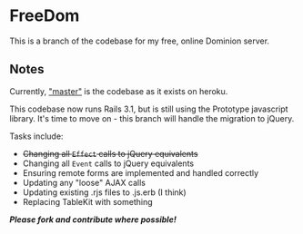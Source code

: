 FreeDom
======

This is a branch of the codebase for my free, online Dominion server.

Notes
-----

Currently, ["master"](https://github.com/asilano/free-dom/) is the codebase as it exists on heroku.

This codebase now runs Rails 3.1, but is still using the Prototype javascript library. It's time to move on - this branch will handle the migration to jQuery.

Tasks include:
* ~~Changing all `Effect` calls to jQuery equivalents~~
* Changing all `Event` calls to jQuery equivalents
* Ensuring remote forms are implemented and handled correctly
* Updating any "loose" AJAX calls
* Updating existing .rjs files to .js.erb (I think)
* Replacing TableKit with something

_**Please fork and contribute where possible!**_
